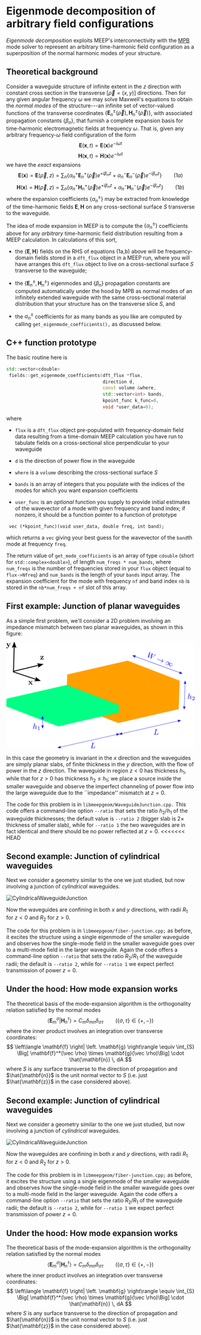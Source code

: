 # Eigenmode decomposition of arbitrary field configurations

*Eigenmode decomposition* exploits MEEP's interconnectivity
with the [MPB][MPB] mode solver to represent an arbitrary
time-harmonic field configuration as a superposition of 
the normal harmonic modes of your structure.

## Theoretical background

Consider a waveguide structure of infinite extent in the $z$
direction with constant cross section in the transverse
$[\vec\rho=(x,y)]$ directions. Then for any given
angular frequency $\omega$ we may solve Maxwell's
equations to obtain the *normal modes* of the
structure---an infinite set of vector-valued
functions of the transverse coordinates
$\{\mathbf{E}^\pm_n(\vec{\rho}), \mathbf{H}^\pm_n(\vec{\rho})\}$,
with associated propagation constants $\{\beta_n\}$,
that furnish a complete expansion basis for
time-harmonic electromagnetic fields at frequency $\omega$.
That is, given any arbitrary frequency-$\omega$ field
configuration of the form
$$ \mathbf{E}(\mathbf{x},t) = \mathbf{E}(\mathbf{x}) e^{-i\omega t} $$
$$ \mathbf{H}(\mathbf{x},t) = \mathbf{H}(\mathbf{x}) e^{-i\omega t} $$
we have the *exact* expansions
$$
   \mathbf{E}(\mathbf{x}) = 
   \mathbf{E}(\vec{\rho},z) =
   \sum_{n} \left\{   \alpha^+_n \mathbf E^+_n(\vec \rho)e^{+i\beta_n z}
                    + \alpha^-_n \mathbf E^-_n(\vec \rho)e^{-i\beta_n z}
            \right\}
    \qquad (1a)
$$
$$
   \mathbf{H}(\mathbf{x}) = 
   \mathbf{H}(\vec{\rho},z) =
   \sum_{n} \left\{   \alpha^+_n \mathbf H^+_n(\vec \rho)e^{+i\beta_n z}
                    + \alpha^-_n \mathbf H^-_n(\vec \rho)e^{-i\beta_n z}
            \right\}
    \qquad (1b)
$$
where the expansion coefficients $\{\alpha^{\pm}_n\}$
may be extracted from knowledge of the time-harmonic
fields $\mathbf{E},\mathbf{H}$ on any cross-sectional
surface $S$ transverse to the waveguide.

The idea of mode expansion in MEEP is to compute
the $\{\alpha_n^\pm\}$ coefficients above for any
*arbitrary* time-harmonic field distribution 
resulting from a MEEP calculation. In calculations
of this sort,

+   the $\{\mathbf{E},\mathbf{H}\}$ fields on the RHS
    of equations (1a,b) above will be frequency-domain
    fields stored in a `dft_flux` object in a MEEP
    run, where you will have arranges this `dft_flux` object
    to live on a cross-sectional surface $S$ transverse
    to the waveguide;

+   the $\{\mathbf{E}^\pm_n,\mathbf{H}^\pm_n\}$ eigenmodes
    and $\{\beta_n\}$ propagation constants are computed
    automatically under the hood by MPB as normal modes 
    of an infinitely extended waveguide with the same 
    cross-sectional material distribution that your structure
    has on the transverse slice $S$, and

+   the $\alpha_n^\pm$ coefficients for as many bands 
    as you like are computed by calling `get_eigenmode_coefficients(),`
    as discussed below.

## C++ function prototype

The basic routine here is

```c++
std::vector<cdouble> 
 fields::get_eigenmode_coefficients(dft_flux *flux,
                                    direction d,
                                    const volume &where,
                                    std::vector<int> bands,
                                    kpoint_func k_func=0,
                                    void *user_data=0);
```
where

+ `flux` is a `dft_flux` object pre-populated with frequency-domain field data resulting from a time-domain MEEP calculation you have run to tabulate fields on a cross-sectional slice perpendicular to your waveguide

+ `d` is the direction of power flow in the waveguide

+ `where` is a `volume` describing the cross-sectional surface $S$

+ `bands` is an array of integers that you populate with the indices of the modes for which you want expansion coefficients

+ `user_func` is an *optional* function you supply to provide initial estimates of the wavevector of a mode with given frequency and band index; if nonzero, it should be a function pointer to a function of prototype

```
 vec (*kpoint_func)(void user_data, double freq, int band);
```

which returns a `vec` giving your best guess for the 
wavevector of the `band`th mode at frequency `freq`.

The return value of `get_mode_coefficients` is an array
of type `cdouble` (short for `std::complex<double>`),
of length `num_freqs * num_bands`, where `num_freqs`
is the number of frequencies stored in your `flux` object
(equal to `flux->Nfreq`) and `num_bands` is the length
of your `bands` input array. 
The expansion coefficient for the mode with frequency `nf`
and band index `nb` is stored in the `nb*num_freqs + nf`
slot of this array.

## First example: Junction of planar waveguides

As a simple first problem, we'll consider
a 2D problem involving an impedance mismatch
between two planar waveguides, as shown in 
this figure:

![PlanarWaveguideJunction](images/PlanarWaveguideJunction.png)

In this case the geometry is invariant in the $x$
direction and the waveguides are simply planar
slabs, of finite thickness in the $y$ direction,
with the flow of power in the $z$ direction.
The waveguide in region $z<0$ has thickness $h_1$,
while that for $z>0$ has thickness $h_2\le h_1$; we place
a source inside the smaller waveguide and observe the
imperfect channeling of power flow into the large
waveguide due to the ``impedance'' mismatch at 
$z=0$.

The code for this problem is in `libmeepgeom/WaveguideJunction.cpp.`
This code offers a command-line option `--ratio` that sets the
ratio $h_2/h_1$ of the waveguide thicknesses; the default
value is `--ratio 2` (bigger slab is 2$\times$ thickness
of smaller slab), while for `--ratio 1` the two waveguides
are in fact identical and there should be no power
reflected at $z=0$.
<<<<<<< HEAD

## Second example: Junction of cylindrical waveguides

Next we consider a geometry similar to the one we 
just studied, but now involving a junction of *cylindrical*
waveguides.

![CylindricalWaveguideJunction](images/CylindricalWaveguideJunction.png)

Now the waveguides are confining in both $x$ and $y$
directions, with radii $R_1$ for $z<0$ and $R_2$ for $z>0$.

The code for this problem is in `libmeepgeom/fiber-junction.cpp;`
as before, it excites the structure using a single eigenmode of the
smaller waveguide and observes how the single-mode field
in the smaller waveguide goes over to a multi-mode field
in the larger waveguide.
Again the code offers a command-line option `--ratio` that sets the
ratio $R_2/R_1$ of the waveguide radii; the default is `--ratio 2`, 
while for `--ratio 1` we expect perfect transmission of power
$z=0$.
 
## Under the hood: How mode expansion works

The theoretical basis of the mode-expansion algorithm
is the orthogonality relation satisfied by the normal
modes 
$$ \left\langle \mathbf{E}_m^{\sigma} \right|
   \left.       \mathbf{H}^\tau_n     \right\rangle
   =C_{m}\delta_{mn}\delta_{\sigma\tau} 
   \qquad \Big( \{\sigma,\tau\}\in\{+,-\}\Big)
$$
where the inner product involves an integration over
transverse coordinates:
$$ \left\langle \mathbf{f} \right| \left. \mathbf{g} \right\rangle 
   \equiv
   \int_{S} 
    \Big[ \mathbf{f}^*(\vec \rho) \times \mathbf{g}(\vec \rho)\Big]
    \cdot \hat{\mathbf{n}} \, dA
$$
where $S$ is any surface transverse to the direction of propagation
and $\hat{\mathbf{n}}$ is the unit normal vector to $S$ (i.e.
just $\hat{\mathbf{z}}$ in the case considered above).

## Second example: Junction of cylindrical waveguides

Next we consider a geometry similar to the one we 
just studied, but now involving a junction of *cylindrical*
waveguides.

![CylindricalWaveguideJunction](images/CylindricalWaveguideJunction.png)

Now the waveguides are confining in both $x$ and $y$
directions, with radii $R_1$ for $z<0$ and $R_2$ for $z>0$.

The code for this problem is in `libmeepgeom/fiber-junction.cpp;`
as before, it excites the structure using a single eigenmode of the
smaller waveguide and observes how the single-mode field
in the smaller waveguide goes over to a multi-mode field
in the larger waveguide.
Again the code offers a command-line option `--ratio` that sets the
ratio $R_2/R_1$ of the waveguide radii; the default is `--ratio 2`, 
while for `--ratio 1` we expect perfect transmission of power
$z=0$.
 
## Under the hood: How mode expansion works

The theoretical basis of the mode-expansion algorithm
is the orthogonality relation satisfied by the normal
modes 
$$ \left\langle \mathbf{E}_m^{\sigma} \right|
   \left.       \mathbf{H}^\tau_n     \right\rangle
   =C_{m}\delta_{mn}\delta_{\sigma\tau} 
   \qquad \Big( \{\sigma,\tau\}\in\{+,-\}\Big)
$$
where the inner product involves an integration over
transverse coordinates:
$$ \left\langle \mathbf{f} \right| \left. \mathbf{g} \right\rangle 
   \equiv
   \int_{S} 
    \Big[ \mathbf{f}^*(\vec \rho) \times \mathbf{g}(\vec \rho)\Big]
    \cdot \hat{\mathbf{n}} \, dA
$$
where $S$ is any surface transverse to the direction of propagation
and $\hat{\mathbf{n}}$ is the unit normal vector to $S$ (i.e.
just $\hat{\mathbf{z}}$ in the case considered above).

[MPB]:	   https://mpb.readthedocs.io/en/latest/
[DFTFlux]: https://meep.readthedocs.io/en/latest/Scheme_User_Interface/#Flux_spectra.md
